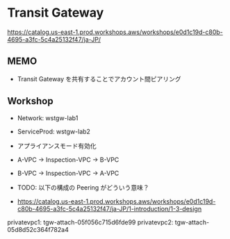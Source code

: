 # Transit Gateway

https://catalog.us-east-1.prod.workshops.aws/workshops/e0d1c19d-c80b-4695-a3fc-5c4a25132f47/ja-JP/

## MEMO

- Transit Gateway を共有することでアカウント間ピアリング

## Workshop

- Network: wstgw-lab1
- ServiceProd: wstgw-lab2

- アプライアンスモード有効化
- A-VPC -> Inspection-VPC -> B-VPC
- B-VPC -> Inspection-VPC -> A-VPC

- TODO: 以下の構成の Peering がどういう意味？
- https://catalog.us-east-1.prod.workshops.aws/workshops/e0d1c19d-c80b-4695-a3fc-5c4a25132f47/ja-JP/1-introduction/1-3-design

privatevpc1: tgw-attach-05f056c715d6fde99
privatevpc2: tgw-attach-05d8d52c364f782a4
